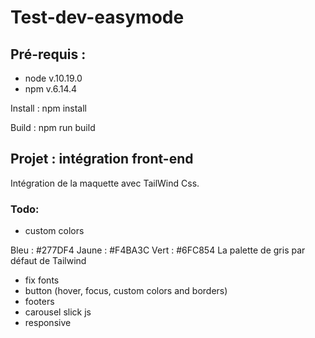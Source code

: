 # Test-dev-easymode

## Pré-requis : 
* node v.10.19.0
* npm v.6.14.4

Install : npm install

Build : npm run build

## Projet : intégration front-end

Intégration de la maquette avec TailWind Css.

### Todo:

* custom colors

 Bleu : #277DF4
 Jaune : #F4BA3C
 Vert : #6FC854
 La palette de gris par défaut de Tailwind

* fix fonts
* button (hover, focus, custom colors and borders)
* footers
* carousel slick js
* responsive
